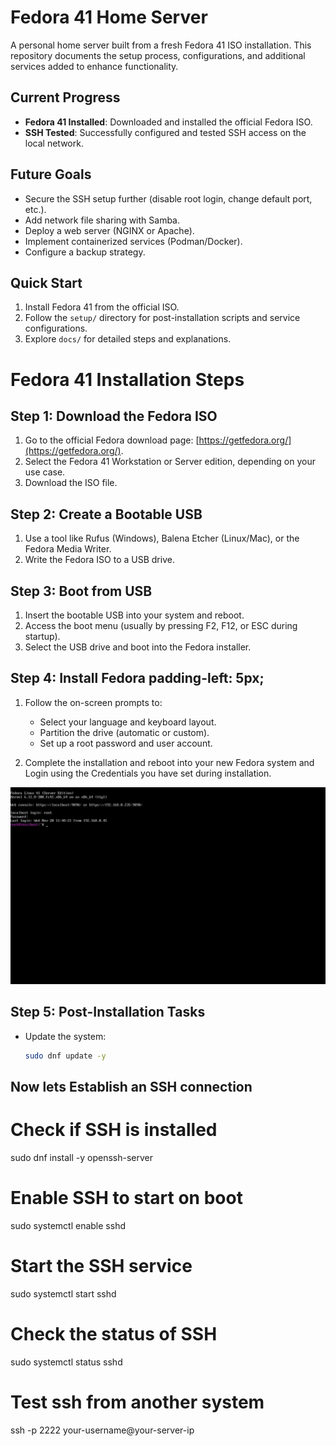 # Fedora 41 Home Server

A personal home server built from a fresh Fedora 41 ISO installation. This repository documents the setup process, configurations, and additional services added to enhance functionality.

## Current Progress
- **Fedora 41 Installed**: Downloaded and installed the official Fedora ISO.
- **SSH Tested**: Successfully configured and tested SSH access on the local network.

## Future Goals
- Secure the SSH setup further (disable root login, change default port, etc.).
- Add network file sharing with Samba.
- Deploy a web server (NGINX or Apache).
- Implement containerized services (Podman/Docker).
- Configure a backup strategy.

## Quick Start
1. Install Fedora 41 from the official ISO.
2. Follow the `setup/` directory for post-installation scripts and service configurations.
3. Explore `docs/` for detailed steps and explanations.


# Fedora 41 Installation Steps

## Step 1: Download the Fedora ISO
1. Go to the official Fedora download page: [https://getfedora.org/](https://getfedora.org/).
2. Select the Fedora 41 Workstation or Server edition, depending on your use case.
3. Download the ISO file.

## Step 2: Create a Bootable USB
1. Use a tool like Rufus (Windows), Balena Etcher (Linux/Mac), or the Fedora Media Writer.
2. Write the Fedora ISO to a USB drive.

## Step 3: Boot from USB
1. Insert the bootable USB into your system and reboot.
2. Access the boot menu (usually by pressing F2, F12, or ESC during startup).
3. Select the USB drive and boot into the Fedora installer.

## Step 4: Install Fedora padding-left: 5px;
1. Follow the on-screen prompts to:
   - Select your language and keyboard layout.
   - Partition the drive (automatic or custom).
   - Set up a root password and user account.

2. Complete the installation and reboot into your new Fedora system and Login using the Credentials you have set during installation.
   <p align="center">
  <img src="server_login.jpg">
</p>

   

## Step 5: Post-Installation Tasks
- Update the system:
  ```bash
  sudo dnf update -y

## Now lets Establish an SSH connection
# Check if SSH is installed
sudo dnf install -y openssh-server

# Enable SSH to start on boot
sudo systemctl enable sshd

# Start the SSH service
sudo systemctl start sshd

# Check the status of SSH
sudo systemctl status sshd

# Test ssh from another system
ssh -p 2222 your-username@your-server-ip



